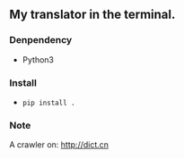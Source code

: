 My translator in the terminal.
---

### Denpendency
- Python3

### Install
- `pip install .`

### Note
A crawler on: http://dict.cn

